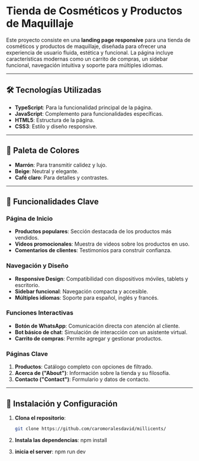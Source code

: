 # Tienda de Cosméticos y Productos de Maquillaje

Este proyecto consiste en una **landing page responsive** para una tienda de cosméticos y productos de maquillaje, diseñada para ofrecer una experiencia de usuario fluida, estética y funcional. La página incluye características modernas como un carrito de compras, un sidebar funcional, navegación intuitiva y soporte para múltiples idiomas.

---

## 🛠️ Tecnologías Utilizadas

- **TypeScript**: Para la funcionalidad principal de la página.
- **JavaScript**: Complemento para funcionalidades específicas.
- **HTML5**: Estructura de la página.
- **CSS3**: Estilo y diseño responsive.

---

## 🎨 Paleta de Colores

- **Marrón**: Para transmitir calidez y lujo.
- **Beige**: Neutral y elegante.
- **Café claro**: Para detalles y contrastes.

---

## 🌟 Funcionalidades Clave

### Página de Inicio
- **Productos populares**: Sección destacada de los productos más vendidos.
- **Videos promocionales**: Muestra de videos sobre los productos en uso.
- **Comentarios de clientes**: Testimonios para construir confianza.

### Navegación y Diseño
- **Responsive Design**: Compatibilidad con dispositivos móviles, tablets y escritorio.
- **Sidebar funcional**: Navegación compacta y accesible.
- **Múltiples idiomas**: Soporte para español, inglés y francés.

### Funciones Interactivas
- **Botón de WhatsApp**: Comunicación directa con atención al cliente.
- **Bot básico de chat**: Simulación de interacción con un asistente virtual.
- **Carrito de compras**: Permite agregar y gestionar productos.

### Páginas Clave
1. **Productos**: Catálogo completo con opciones de filtrado.
2. **Acerca de ("About")**: Información sobre la tienda y su filosofía.
3. **Contacto ("Contact")**: Formulario y datos de contacto.

---

## 🚀 Instalación y Configuración

1. **Clona el repositorio**:
   ```bash
   git clone https://github.com/caromoralesdavid/millicents/

2. **Instala las dependencias**:
 npm install

 2. **inicia el server**:
 npm run dev